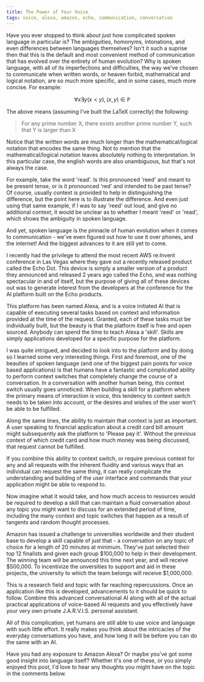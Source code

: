 ```yaml
---
title: The Power of Your Voice
tags: voice, alexa, amazon, echo, communication, conversation
---
```


Have you ever stopped to think about just how complicated spoken language in
particular is? The ambiguities, homonyms, intonations, and even differences
between languages themselves? Isn't it such a suprise then that this is the
default and most convenient method of communication that has evolved over the
entirety of human evolution? Why is spoken language, with all of its
imperfections and difficulties, the way we've chosen to communicate when
written words, or heaven forbid, mathematical and logical notation, are so much
more specific, and in some cases, much more concise. For example:

$$
\forall x \exists y(x < y), (x,y)\in\mathbb{P}
$$

The above means (assuming I've built the LaTeX correctly) the following:

> For any prime number X, there exists another prime number Y, such that Y is
larger than X

Notice that the written words are much longer than the mathematical/logical
notation that encodes the same thing. Not to mention that the 
mathematical/logical notation leaves absolutely nothing to interpretation. In
this particular case, the english words are also unambiguous, but that's not
always the case.

For example, take the word 'read'. Is this pronounced 'reed' and meant to be
present tense, or is it pronounced 'red' and intended to be past tense? Of
course, usually context is provided to help in distinguishing the difference,
but the point here is to illustrate the difference. And even just using that
same example, if I was to say 'reed' out loud, and give no additional context,
it would be unclear as to whether I meant 'reed' or 'read', which shows the
ambiguity in spoken language.

And yet, spoken language is the pinnacle of human evolution when it comes to
communication - we've even figured out how to use it over phones, and the
internet! And the biggest advances to it are still yet to come.

I recently had the privilege to attend the most recent AWS re:Invent conference
in Las Vegas where they gave out a recently released product called the Echo
Dot. This device is simply a smaller version of a product they announced and
released 2 years ago called the Echo, and was nothing spectacular in and of
itself, but the purpose of giving all of these devices out was to generate
interest from the developers at the conference for the AI platform built on the
Echo products.

This platform has been named Alexa, and is a voice initiated AI that is capable
of executing several tasks based on context and information provided at the
time of the request. Granted, each of these tasks must be individually built,
but the beauty is that the platform itself is free and open sourced. Anybody
can spend the time to teach Alexa a 'skill'. Skills are simply applications
developed for a specific purpose for the platform.

I was quite intrigued, and decided to look into to the platform and by doing so
I learned some very interesting things. First and foremost, one of the beauties
of spoken language (and one of the biggest pain points for voice based
applications) is that humans have a fantastic and complicated ability to
perform context switches that completely change the course of a conversation.
In a conversation with another human being, this context switch usually goes
unnoticed. When building a skill for a platform where the primary means of
interaction is voice, this tendency to context switch needs to be taken into
account, or the desires and wishes of the user won't be able to be fulfilled.

Along the same lines, the ability to maintain that context is just as
important. A user speaking to financial application about a credit card bill
amount might subsequently ask the platform to 'Please pay it'. Without the
previous context of which credit card and how much money was being discussed,
that request cannot be fulfilled.

If you combine this ability to context switch, or require previous context for
any and all requests with the inherent fluidity and various ways that an
individual can request the same thing, it can really complicate the
understanding and building of the user interface and commands that your
application might be able to respond to.

Now imagine what it would take, and how much access to resources would be
required to develop a skill that can maintain a fluid conversation about any
topic you might want to discuss for an extended period of time, including the
many context and topic switches that happen as a result of tangents and random
thought processes.

Amazon has issued a challenge to universities worldwide and their student base
to develop a skill capable of just that - a conversation on any topic of choice
for a length of 20 minutes at minimum. They've just selected their top 12
finalists and given each group $100,000 to help in their development. The
winning team will be announced this time next year, and will receive $500,000.
To incentivize the unversities to support and aid in these projects, the
university to which the team belongs will receive $1,000,000.

This is a research field and topic with far reaching repercussions. Once
an application like this is developed, advancements to it should be quick to
follow. Combine this advanced conversational AI along with all of the actual
practical applications of voice-based AI requests and you effectively have your
very own private J.A.R.V.I.S. personal assistant.

All of this complication, yet humans are still able to use voice and language
with such little effort. It really makes you think about the intricacies of
the everyday conversations you have, and how long it will be before you can do
the same with an AI.

Have you had any exposure to Amazon Alexa? Or maybe you've got some good
insight into language itself? Whether it's one of these, or you simply enjoyed
this post, I'd love to hear any thoughts you might have on the topic in the
comments below.

